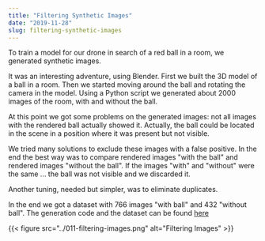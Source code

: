 ```yaml
---
title: "Filtering Synthetic Images"
date: "2019-11-28"
slug: filtering-synthetic-images
---
```


To train a model for our drone in search of a red ball in a room, we generated synthetic images.

It was an interesting adventure, using Blender. First we built the 3D model of a ball in a room. Then we started moving around the ball and rotating the camera in the model. Using a Python script we generated about 2000 images of the room, with and without the ball.

At this point we got some problems on the generated images: not all images with the rendered ball actually showed it. Actually, the ball could be located in the scene in a position where it was present but not visible.

We tried many solutions to exclude these images with a false positive. In the end the best way was to compare  rendered images "with the ball" and  rendered images "without the ball". If the images "with" and "without" were the same ... the ball was not visible and we discarded it.

Another tuning, needed but simpler, was to eliminate duplicates.

In the end we got a dataset with 766 images "with ball" and 432 "without ball". The generation code and the dataset can be found [here](https://github.com/neuronix-cloud/room-simulator/)

{{< figure src="../011-filtering-images.png" alt="Filtering Images" >}}
